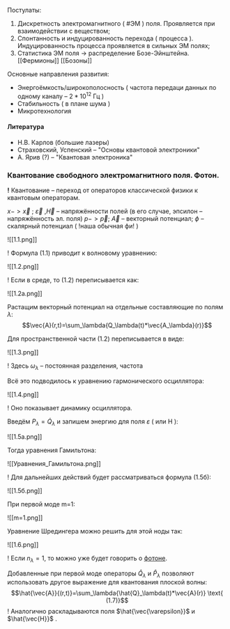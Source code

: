 Постулаты:
1) Дискретность электромагнитного ( #ЭМ ) поля. Проявляется при взаимодействии с веществом;
2) Спонтанность и индуцированность перехода ( процесса ). Индуцированность процесса проявляется в сильных ЭМ полях;
3) Статистика ЭМ поля -> распределение Бозе-Эйнштейна.
[[Фермионы]]
[[Бозоны]]

Основные направления развития:
- Энергоёмкость/широкополосность ( частота передаци данных по одному каналу – $2*10^{12}$ Гц )
- Стабильность ( в плане шума )
- Микротехнология

#### **Литература**
- Н.В. Карлов (большие лазеры)
- Страховский, Успенский – "Основы квантовой электроники"
- А. Ярив (?) – "Квантовая электроника"


### **Квантование свободного электромагнитного поля. Фотон.**
**!** Квантование – переход от операторов классической физики к квантовым операторам.

$x -> \vec{x}$ ; $\vec{\varepsilon}$ ,$\vec{H}$ – напряжённости полей (в его случае, эпсилон – напряжённость эл. поля)
$p -> \vec{p}$; $\vec{A}$ – векторный потенциал; $\phi$ –  скалярный потенциал ( !наша обычная фи! )

![[1.1.png]]

! Формула (1.1) приводит к волновому уравнению:

![[1.2.png]]

! Если в среде, то (1.2) переписывается как:

![[1.2а.png]]

Растащим векторный потенциал на отдельные составляющие по полям $\lambda$:
$$\vec{A}(r,t)=\sum_\lambda{Q_\lambda(t)*\vec{A_\lambda}(r)}$$

Для пространственной части (1.2) переписывается в виде:

![[1.3.png]]

! Здесь $\omega_\lambda$ – постоянная разделения, частота

Всё это подводилось к уравнению гармонического осциллятора:

![[1.4.png]]

! Оно показывает динамику осциллятора.

Введём $P_\lambda = \dot{Q}_\lambda$ и запишем энергию для поля $\varepsilon$  ( или Н ):

![[1.5а.png]]

Тогда уравнения Гамильтона:

![[Уравнения_Гамильтона.png]]

! Для дальнейших действий будет рассматриваться формула (1.5б):

![[1.5б.png]]

При первой моде m=1:

![[m=1.png]]

Уравнение Шредингера можно решить для этой ноды так:

![[1.6.png]]

! Если  $n_\lambda = 1$, то можно уже будет говорить о [фотоне](Фотон.md).

Добавленные при первой моде операторы $\hat{Q}_\lambda$ и $\hat{P}_\lambda$ позволяют использовать другое выражение для квантования плоской волны:
$$\hat{\vec{A}}{(r,t)}=\sum_\lambda{\hat{Q}_\lambda(t)*\vec{A}(r)} 
\text{ (1.7)}$$
! Аналогично раскладываются поля $\hat{\vec{\varepsilon}}$ и $\hat{\vec{H}}$ .